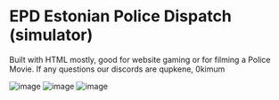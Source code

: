# EPD Estonian Police Dispatch (simulator)
Built with HTML mostly, good for website gaming or for filming a Police Movie.
If any questions our discords are qupkene, 0kimum
 
![image](https://github.com/user-attachments/assets/22c517ab-0e46-49b3-af3f-73dc244aac2e)
![image](https://github.com/user-attachments/assets/ebafedb1-46d0-4dac-9c89-7bd669a161aa)
![image](https://github.com/user-attachments/assets/81395dbe-4ff3-407a-bf04-2ad551f7b1bc)

